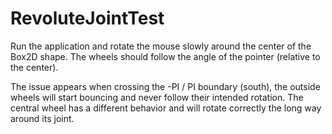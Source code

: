 # RevoluteJointTest

Run the application and rotate the mouse slowly around the center of the Box2D shape. The wheels should follow the angle of the pointer (relative to the center).

The issue appears when crossing the -PI / PI boundary (south), the outside wheels will start bouncing and never follow their intended rotation. The central wheel has a different behavior and will rotate correctly the long way around its joint.

